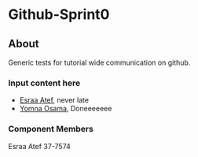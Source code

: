 # Github-Sprint0

## About 
Generic tests for tutorial wide communication on github.

  ### Input content here
  
  - [Esraa Atef](https://github.com/EsraaATEFibrahim), never late
  - [Yomna Osama](https://github.com/YomnaOsama), Doneeeeeee
  
  ### Component Members
  
  Esraa Atef 37-7574
